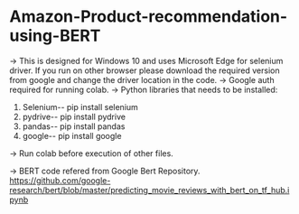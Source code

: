 # Amazon-Product-recommendation-using-BERT

-> This is designed for Windows 10 and uses Microsoft Edge for selenium driver. If you run on other browser please download the required version from google and change the driver location in the code.
-> Google auth required for running colab.
-> Python libraries that needs to be installed:
  1. Selenium-- pip install selenium
  2. pydrive-- pip install pydrive
  3. pandas-- pip install pandas
  4. google-- pip install google
  
 -> Run colab before execution of other files.
 
 -> BERT code refered from Google Bert Repository.
    https://github.com/google-research/bert/blob/master/predicting_movie_reviews_with_bert_on_tf_hub.ipynb
